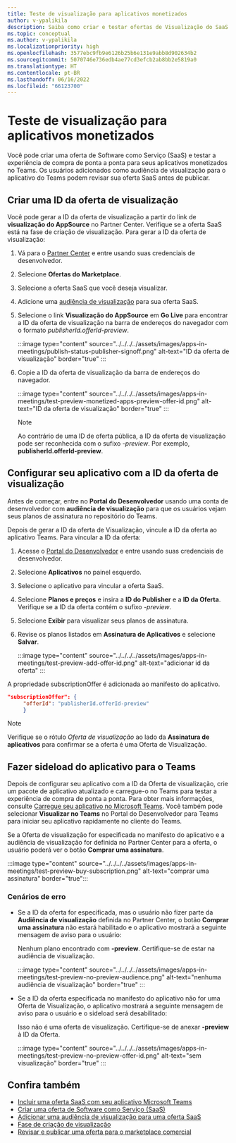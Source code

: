 ```yaml
---
title: Teste de visualização para aplicativos monetizados
author: v-ypalikila
description: Saiba como criar e testar ofertas de Visualização do SaaS no aplicativo Teams antes de enviar a oferta ao vivo. Você pode testar a experiência de compra de ponta a ponta nos seus aplicativos monetizados no Teams.
ms.topic: conceptual
ms.author: v-ypalikila
ms.localizationpriority: high
ms.openlocfilehash: 3577ebc9fb9e6126b25b6e131e9abb8d902634b2
ms.sourcegitcommit: 5070746e736edb4ae77cd3efcb2ab8bb2e5819a0
ms.translationtype: HT
ms.contentlocale: pt-BR
ms.lasthandoff: 06/16/2022
ms.locfileid: "66123700"
---
```

# <a name="test-preview-for-monetized-apps"></a>Teste de visualização para aplicativos monetizados

Você pode criar uma oferta de Software como Serviço (SaaS) e testar a experiência de compra de ponta a ponta para seus aplicativos monetizados no Teams. Os usuários adicionados como audiência de visualização para o aplicativo do Teams podem revisar sua oferta SaaS antes de publicar.

## <a name="create-a-preview-offer-id"></a>Criar uma ID da oferta de visualização

Você pode gerar a ID da oferta de visualização a partir do link de **visualização do AppSource** no Partner Center. Verifique se a oferta SaaS está na fase de criação de visualização. Para gerar a ID da oferta de visualização:

1. Vá para o [Partner Center](https://go.microsoft.com/fwlink/?linkid=2166002) e entre usando suas credenciais de desenvolvedor.
1. Selecione **Ofertas do Marketplace**.
1. Selecione a oferta SaaS que você deseja visualizar.
1. Adicione uma [audiência de visualização](/azure/marketplace/create-new-saas-offer-preview) para sua oferta SaaS.
1. Selecione o link **Visualização do AppSource** em **Go Live** para encontrar a ID da oferta de visualização na barra de endereços do navegador com o formato *publisherId.offerId-preview*.

    :::image type="content" source="../../../../assets/images/apps-in-meetings/publish-status-publisher-signoff.png" alt-text="ID da oferta de visualização" border="true" :::

1. Copie a ID da oferta de visualização da barra de endereços do navegador.

      :::image type="content" source="../../../../assets/images/apps-in-meetings/test-preview-monetized-apps-preview-offer-id.png" alt-text="ID da oferta de visualização" border="true" :::

    > [!NOTE]
    > Ao contrário de uma ID de oferta pública, a ID da oferta de visualização pode ser reconhecida com o sufixo *-preview*. Por exemplo, **publisherId.offerId-preview**.

## <a name="configure-your-app-with-the-preview-offer-id"></a>Configurar seu aplicativo com a ID da oferta de visualização

Antes de começar, entre no **Portal do Desenvolvedor** usando uma conta de desenvolvedor com **audiência de visualização** para que os usuários vejam seus planos de assinatura no repositório do Teams.

Depois de gerar a ID da oferta de Visualização, vincule a ID da oferta ao aplicativo Teams. Para vincular a ID da oferta:

1. Acesse o [Portal do Desenvolvedor](https://dev.teams.microsoft.com/) e entre usando suas credenciais de desenvolvedor.
1. Selecione **Aplicativos** no painel esquerdo.
1. Selecione o aplicativo para vincular a oferta SaaS.
1. Selecione **Planos e preços** e insira a **ID do Publisher** e a **ID da Oferta**.  
  Verifique se a ID da oferta contém o sufixo *-preview*.
1. Selecione **Exibir** para visualizar seus planos de assinatura.
1. Revise os planos listados em **Assinatura de Aplicativos** e selecione **Salvar**.

    :::image type="content" source="../../../../assets/images/apps-in-meetings/test-preview-add-offer-id.png" alt-text="adicionar id da oferta" :::

A propriedade subscriptionOffer é adicionada ao manifesto do aplicativo.

```json
"subscriptionOffer": {
     "offerId": "publisherId.offerId-preview"  
     }
```

>[!NOTE]
> Verifique se o rótulo *Oferta de visualização* ao lado da **Assinatura de aplicativos** para confirmar se a oferta é uma Oferta de Visualização.

## <a name="sideload-the-app-to-teams"></a>Fazer sideload do aplicativo para o Teams

Depois de configurar seu aplicativo com a ID da Oferta de visualização, crie um pacote de aplicativo atualizado e carregue-o no Teams para testar a experiência de compra de ponta a ponta. Para obter mais informações, consulte [Carregue seu aplicativo no Microsoft Teams](../../apps-upload.md). Você também pode selecionar **Visualizar no Teams** no Portal do Desenvolvedor para Teams para iniciar seu aplicativo rapidamente no cliente do Teams.

Se a Oferta de visualização for especificada no manifesto do aplicativo e a audiência de visualização for definida no Partner Center para a oferta, o usuário poderá ver o botão **Comprar uma assinatura**.

:::image type="content" source="../../../../assets/images/apps-in-meetings/test-preview-buy-subscription.png" alt-text="comprar uma assinatura" border="true":::

### <a name="error-scenarios"></a>Cenários de erro

* Se a ID da oferta for especificada, mas o usuário não fizer parte da **Audiência de visualização** definida no Partner Center, o botão **Comprar uma assinatura** não estará habilitado e o aplicativo mostrará a seguinte mensagem de aviso para o usuário:

  Nenhum plano encontrado com **-preview**. Certifique-se de estar na audiência de visualização.

  :::image type="content" source="../../../../assets/images/apps-in-meetings/test-preview-no-preview-audience.png" alt-text="nenhuma audiência de visualização" border="true" :::

* Se a ID da oferta especificada no manifesto do aplicativo não for uma Oferta de Visualização, o aplicativo mostrará a seguinte mensagem de aviso para o usuário e o sideload será desabilitado:
  
  Isso não é uma oferta de visualização. Certifique-se de anexar **-preview** à ID da Oferta.

  :::image type="content" source="../../../../assets/images/apps-in-meetings/test-preview-no-preview-offer-id.png" alt-text="sem visualização" border="true" :::

## <a name="see-also"></a>Confira também

* [Incluir uma oferta SaaS com seu aplicativo Microsoft Teams](include-saas-offer.md)
* [Criar uma oferta de Software como Serviço (SaaS)](include-saas-offer.md#create-your-saas-offer)
* [Adicionar uma audiência de visualização para uma oferta SaaS](/azure/marketplace/create-new-saas-offer-preview)
* [Fase de criação de visualização](/azure/marketplace/review-publish-offer)
* [Revisar e publicar uma oferta para o marketplace comercial](/azure/marketplace/review-publish-offer#validation-and-publishing-steps)
